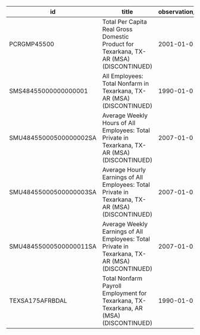 | id                     | title                                                                                            | observation_start   | observation_end   |
|------------------------|--------------------------------------------------------------------------------------------------|---------------------|-------------------|
| PCRGMP45500            | Total Per Capita Real Gross Domestic Product for Texarkana, TX-AR (MSA) (DISCONTINUED)           | 2001-01-01          | 2017-01-01        |
| SMS48455000000000001   | All Employees: Total Nonfarm in Texarkana, TX-AR (MSA) (DISCONTINUED)                            | 1990-01-01          | 2018-02-01        |
| SMU48455000500000002SA | Average Weekly Hours of All Employees: Total Private in Texarkana, TX-AR (MSA) (DISCONTINUED)    | 2007-01-01          | 2022-03-01        |
| SMU48455000500000003SA | Average Hourly Earnings of All Employees: Total Private in Texarkana, TX-AR (MSA) (DISCONTINUED) | 2007-01-01          | 2022-03-01        |
| SMU48455000500000011SA | Average Weekly Earnings of All Employees: Total Private in Texarkana, TX-AR (MSA) (DISCONTINUED) | 2007-01-01          | 2022-03-01        |
| TEXSA175AFRBDAL        | Total Nonfarm Payroll Employment for Texarkana, TX-Texarkana, AR (MSA) (DISCONTINUED)            | 1990-01-01          | 2016-01-01        |